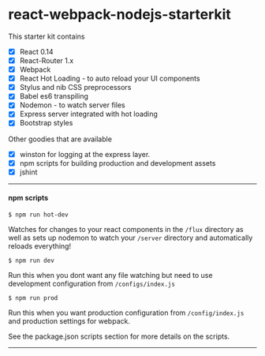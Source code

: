 react-webpack-nodejs-starterkit
===========

This starter kit contains

- [x] React 0.14
- [x] React-Router 1.x
- [x] Webpack
- [x] React Hot Loading - to auto reload your UI components
- [x] Stylus and nib CSS preprocessors
- [x] Babel es6 transpiling
- [x] Nodemon - to watch server files
- [x] Express server integrated with hot loading
- [x] Bootstrap styles

Other goodies that are available
- [x] winston for logging at the express layer.
- [x] npm scripts for building production and development assets
- [x] jshint

---

#### npm scripts
```
$ npm run hot-dev
```
Watches for changes to your react components in the `/flux` directory as well as sets up nodemon to watch your `/server` directory and automatically reloads everything!

```
$ npm run dev
```
Run this when you dont want any file watching but need to use development configuration from `/configs/index.js`

```
$ npm run prod
```
Run this when you want production configuration from `/config/index.js` and production settings for webpack.

See the package.json scripts section for more details on the scripts.

---
